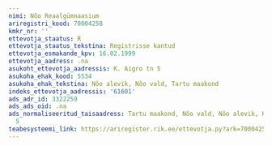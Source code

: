 ```yaml
---
nimi: Nõo Reaalgümnaasium
ariregistri_kood: 70004258
kmkr_nr: ''
ettevotja_staatus: R
ettevotja_staatus_tekstina: Registrisse kantud
ettevotja_esmakande_kpv: 16.02.1999
ettevotja_aadress: .na
asukoht_ettevotja_aadressis: K. Aigro tn 5
asukoha_ehak_kood: 5534
asukoha_ehak_tekstina: Nõo alevik, Nõo vald, Tartu maakond
indeks_ettevotja_aadressis: '61601'
ads_adr_id: 3322259
ads_ads_oid: .na
ads_normaliseeritud_taisaadress: Tartu maakond, Nõo vald, Nõo alevik, K. Aigro tn
  5
teabesysteemi_link: https://ariregister.rik.ee/ettevotja.py?ark=70004258&ref=rekvisiidid
---
```

